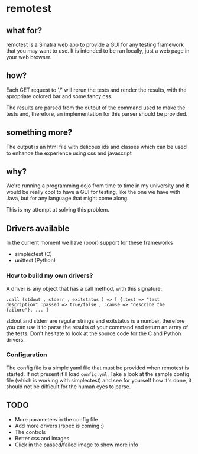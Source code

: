 # remotest

## what for?

remotest is a Sinatra web app to provide a  GUI for any testing framework that you may want to use. It is intended to be ran locally, just a web page in your web browser.

## how?

Each GET request to '/'  will rerun the tests and render the results, with the apropriate colored bar and some fancy css.

The results are parsed from the output of the command used to make the tests and, therefore, an implementation for this parser should be provided.

## something more?

The output is an html file with delicous ids and classes which can be used to enhance the experience using css and javascript 

## why?

We're running a programming dojo from time to time in my university and it would be really cool to have a GUI for testing, like the one we have with Java, but for any language that might come along.

This is my attempt at solving this problem.

## Drivers available

In the current moment we have (poor) support for these frameworks

* simplectest (C)
* unittest (Python)

### How to build my own drivers?

A driver is any object that has a call method, with this signature:

    .call (stdout , stderr , exitstatus ) => [ {:test => "test description" :passed => true/false , :cause => "describe the failure"}, ... ]

stdout and stderr are regular strings and exitstatus is a number, therefore you can use it to parse the results of your command and return an array of the tests. Don't hesitate to look at the source code for the C and Python drivers. 

### Configuration

The config file is a simple yaml file that must be provided when remotest is started. If not present it'll load `config.yml`. Take a look at the sample config file (which is working with simplectest) and see for yourself how it's done, it should not be difficult for the human eyes to parse.

## TODO

* More parameters in the config file
* Add more drivers (rspec is coming :)
* The controls
* Better css and images
* Click in the passed/failed image to show more info

